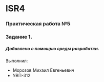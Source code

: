 # ISR4
### Практическая работа №5
### Задание 1.
##### Добавлено с помощью среды разработки.
Выполнил:
* Морозов Михаил Евгеньевич
* УВП-312
